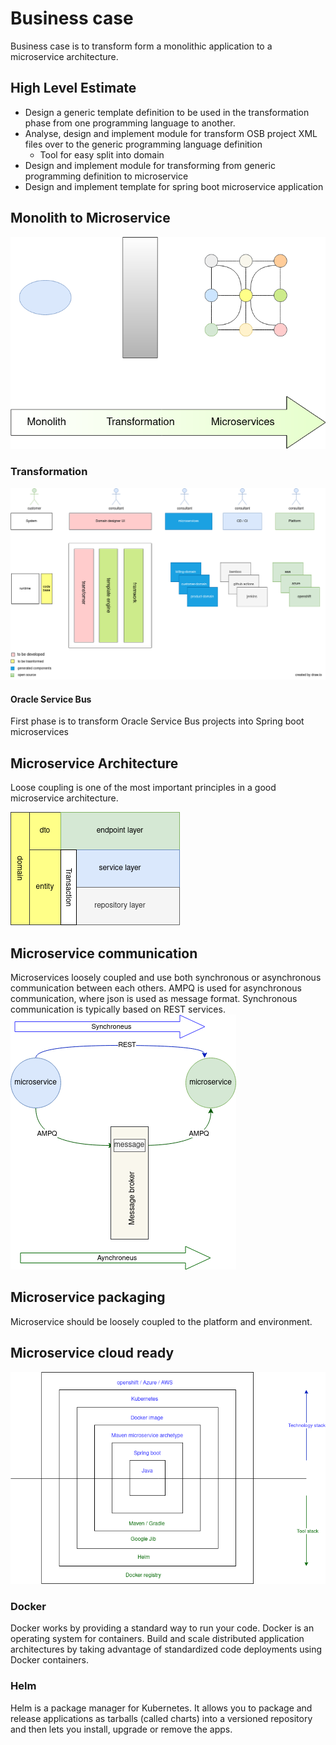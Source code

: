 # Business case
Business case is to transform form a monolithic application to a microservice architecture.

## High Level Estimate

- Design a generic template definition to be used in the transformation phase from one programming language to another. 
- Analyse, design and implement module for transform OSB project XML files over to the generic programming language definition
  - Tool for easy split into domain 
- Design and implement module for transforming from generic programming definition to microservice
- Design and implement template for spring boot microservice application

## Monolith to Microservice
![monolith](src/main/resources/images/static/monolith.png)
					       
### Transformation

![transformation](src/main/resources/images/static/system-generation-overview.png)

#### Oracle Service Bus
First phase is to transform Oracle Service Bus projects into Spring boot microservices


## Microservice Architecture
Loose coupling is one of the most important principles in a good microservice architecture.

![microservice-architecture](src/main/resources/images/static/microservice-architecture.png)

## Microservice communication
Microservices loosely coupled and use both synchronous or asynchronous communication between each others.
AMPQ is used for asynchronous communication, where json is used as message format.
Synchronous communication is typically based on REST services.
![microservice-communication](src/main/resources/images/static/microservice-communication.png)

## Microservice packaging
Microservice should be loosely coupled to the platform and environment.

## Microservice cloud ready
![microservice-architecture](src/main/resources/images/static/microservice-overview.png)

### Docker
Docker works by providing a standard way to run your code. Docker is an operating system for containers.
Build and scale distributed application architectures by taking advantage of standardized code deployments using Docker containers.

### Helm
Helm is a package manager for Kubernetes. It allows you to package and release applications as tarballs (called charts) into a versioned repository and then lets you install, upgrade or remove the apps.

